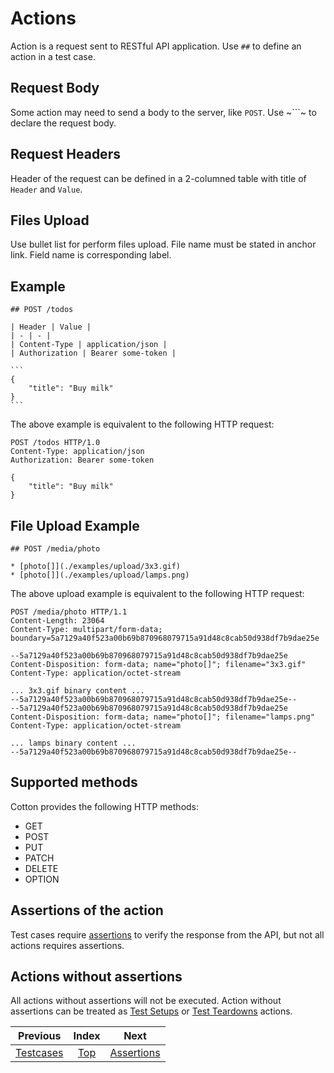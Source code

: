 # Actions

Action is a request sent to RESTful API application. Use `##` to define an action in a test case.

## Request Body

Some action may need to send a body to the server, like `POST`. Use ~```~ to declare the request body.

## Request Headers

Header of the request can be defined in a 2-columned table with title of `Header` and `Value`.

## Files Upload

Use bullet list for perform files upload. File name must be stated in anchor link. Field name is corresponding label.

## Example

~~~
## POST /todos

| Header | Value |
| - | - |
| Content-Type | application/json |
| Authorization | Bearer some-token |

```
{
    "title": "Buy milk"
}
```
~~~

The above example is equivalent to the following HTTP request:

```
POST /todos HTTP/1.0
Content-Type: application/json
Authorization: Bearer some-token

{
    "title": "Buy milk"
}
```

## File Upload Example

~~~
## POST /media/photo

* [photo[]](./examples/upload/3x3.gif)
* [photo[]](./examples/upload/lamps.png)
~~~

The above upload example is equivalent to the following HTTP request:

```
POST /media/photo HTTP/1.1
Content-Length: 23064
Content-Type: multipart/form-data; boundary=5a7129a40f523a00b69b870968079715a91d48c8cab50d938df7b9dae25e

--5a7129a40f523a00b69b870968079715a91d48c8cab50d938df7b9dae25e
Content-Disposition: form-data; name="photo[]"; filename="3x3.gif"
Content-Type: application/octet-stream

... 3x3.gif binary content ...
--5a7129a40f523a00b69b870968079715a91d48c8cab50d938df7b9dae25e--
--5a7129a40f523a00b69b870968079715a91d48c8cab50d938df7b9dae25e
Content-Disposition: form-data; name="photo[]"; filename="lamps.png"
Content-Type: application/octet-stream

... lamps binary content ...
--5a7129a40f523a00b69b870968079715a91d48c8cab50d938df7b9dae25e--
```

## Supported methods

Cotton provides the following HTTP methods:

* GET
* POST
* PUT
* PATCH
* DELETE
* OPTION

## Assertions of the action

Test cases require [assertions](Assertions.md) to verify the response from the API, but not all actions requires assertions.

## Actions without assertions

All actions without assertions will not be executed. Action without assertions can be treated as [Test Setups](TestSetups.md) or [Test Teardowns](TestTeardowns.md) actions.

| Previous | Index | Next |
| :-: | :-: | :-: |
| [Testcases](Testcases.md) | [Top](README.md) | [Assertions](Assertions.md) |